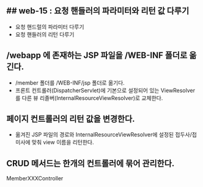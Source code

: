 ## ## web-15 : 요청 핸들러의 파라미터와 리턴 값 다루기
- 요청 핸드럴의 파라미터 다루기
- 요청 핸들러의 리턴 다루기

## /webapp 에 존재하는 JSP 파일을 /WEB-INF 폴더로 옮긴다.
- /member 폴더를 /WEB-INF/jsp 폴더로 옮기다.
- 프론트 컨트롤러(DispatcherServlet)에 기본으로 설정되어 있는 ViewResolver를 
   다른 뷰 리졸버(InternalResourceViewResolver)로 교체한다.
   
## 페이지 컨트롤러의 리턴 값을 변경한다.
- 옮겨진 JSP 파일의 경로와 InternalResourceViewResolver에 설정된 접두사/접미사에 
  맞춰 view 이름을 리턴한다.


## CRUD 메서드는 한개의 컨트롤러에 묶어 관리한다.
MemberXXXController  


